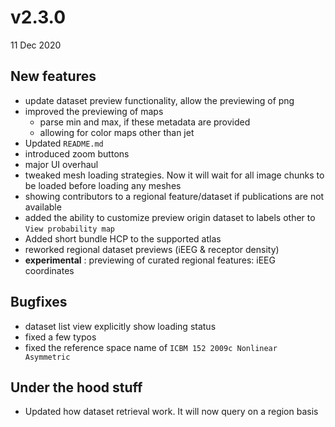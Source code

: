 # v2.3.0

11 Dec 2020

## New features

- update dataset preview functionality, allow the previewing of png
- improved the previewing of maps
  - parse min and max, if these metadata are provided
  - allowing for color maps other than jet
- Updated `README.md`
- introduced zoom buttons
- major UI overhaul
- tweaked mesh loading strategies. Now it will wait for all image chunks to be loaded before loading any meshes
- showing contributors to a regional feature/dataset if publications are not available
- added the ability to customize preview origin dataset to labels other to `View probability map`
- Added short bundle HCP to the supported atlas
- reworked regional dataset previews (iEEG & receptor density)
- **experimental** : previewing of curated regional features: iEEG coordinates

## Bugfixes

- dataset list view explicitly show loading status
- fixed a few typos
- fixed the reference space name of `ICBM 152 2009c Nonlinear Asymmetric`

## Under the hood stuff

- Updated how dataset retrieval work. It will now query on a region basis
